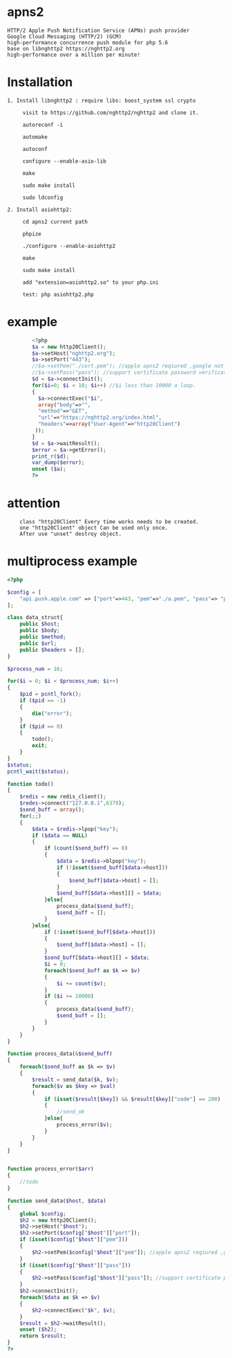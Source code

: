
# apns2

	HTTP/2 Apple Push Notification Service (APNs) push provider  
	Google Cloud Messaging (HTTP/2) (GCM)
	high-performance concurrence push module for php 5.6 
	base on libnghttp2 https://nghttp2.org  
	high-performance over a million per minute!

# Installation

	1. Install libnghttp2 : require libs: boost_system ssl crypto

		 visit to https://github.com/nghttp2/nghttp2 and clone it.

		 autoreconf -i

		 automake

		 autoconf

		 configure --enable-asio-lib

		 make

		 sudo make install

		 sudo ldconfig

	2. Install asiohttp2:

		 cd apns2 current path

		 phpize

		 ./configure --enable-asiohttp2

		 make

		 sudo make install
	
		 add "extension=asiohttp2.so" to your php.ini

		 test: php asiohttp2.php 

			
# example
```php
		<?php
		$a = new http20Client(); 
		$a->setHost("nghttp2.org"); 
		$a->setPort("443");
		//$a->setPem("./cert.pem"); //apple apns2 reqiured ,google not reqiured
		//$a->setPass("pass"); //support certificate password verification for apple
		$d = $a->connectInit();
		for($i=0; $i < 10; $i++) //$i less than 10000 a loop.
		{
		  $a->connectExec("$i",
		  array("body"=>"",
		  "method"=>"GET",
		  "url"=>"https://nghttp2.org/index.html",
		  "headers"=>array("User-Agent"=>"http20Client")
		 ));
		}
		$d = $a->waitResult();
		$error = $a->getError();
		print_r($d); 
		var_dump($error);
		unset ($a);
		?>
```

# attention

		class "http20Client" Every time works needs to be created. 
		one "http20Client" object Can be used only once. 
		After use "unset" destroy object.
		

# multiprocess example


```php
<?php

$config = [
	"api.push.apple.com" => ["port"=>443, "pem"=>"./a.pem", "pass"=> "pass"]
];

class data_struct{
	public $host;
	public $body;
	public $method;
	public $url;
	public $headers = [];
}

$process_num = 16;

for($i = 0; $i < $process_num; $i++)
{
	$pid = pcntl_fork();
	if ($pid == -1)
	{
		die("error");
	}
	if ($pid == 0)
	{
		todo();
		exit;	
	}
}
$status;
pcntl_wait($status);

function todo()
{
	$redis = new redis_client();
	$redes->connect("127.0.0.1",6379);
	$send_buff = array();
	for(;;)
	{
		$data = $redis->lpop("key");
		if ($data == NULL)
		{
			if (count($send_buff) == 0)
			{
				$data = $redis->blpop("key");
				if (!isset($send_buff[$data->host]))
				{
					$send_buff[$data->host] = [];
				}
				$send_buff[$data->host][] = $data;
			}else{
				process_data($send_buff);
				$send_buff = [];
			}
		}else{
			if (!isset($send_buff[$data->host]))
			{
				$send_buff[$data->host] = [];
			}
			$send_buff[$data->host][] = $data;
			$i = 0;
			foreach($send_buff as $k => $v)
			{
				$i += count($v);	
			}
			if ($i >= 10000)
			{
				process_data($send_buff);
				$send_buff = [];
			}
		}
	}
}

function process_data(&$send_buff)
{
	foreach($send_buff as $k => $v)
	{        
		$result = send_data($k, $v);
		foreach($v as $key => $val)
		{
			if (isset($result[$key]) && $result[$key]["code"] == 200)
			{   
				//send_ok       
			}else{
				process_error($v);
			}
		}
	}
}


function process_error($arr)
{
	//todo
}

function send_data($host, $data)
{
	global $config;
	$h2 = new http20Client(); 
	$h2->setHost("$host"); 
	$h2->setPort($config["$host"]["port"]);
	if (isset($config["$host"]["pem"]))
	{
		$h2->setPem($config["$host"]["pem"]); //apple apns2 reqiured ,google not reqiured
	}
	if (isset($config["$host"]["pass"]))
	{
		$h2->setPass($config["$host"]["pass"]); //support certificate password verification for apple
	}
	$h2->connectInit();
	foreach($data as $k => $v)
	{
		$h2->connectExec("$k", $v);
	}
	$result = $h2->waitResult();
	unset ($h2);
	return $result;
}
?>
```
